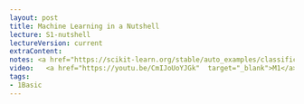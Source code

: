 ```yaml
---
layout: post
title: Machine Learning in a Nutshell
lecture: S1-nutshell
lectureVersion: current
extraContent: 
notes: <a href="https://scikit-learn.org/stable/auto_examples/classification/plot_digits_classification.html#sphx-glr-auto-examples-classification-plot-digits-classification-py">two modes running example</a> 
video:   <a href="https://youtu.be/CmIJoUoYJGk"  target="_blank">M1</a> / <a href="https://youtu.be/SboSRvUFKVM"  target="_blank">M2</a> / <a href="https://youtu.be/RA_MdNwfDOI"  target="_blank">M3</a>
tags:
- 1Basic
---
```


